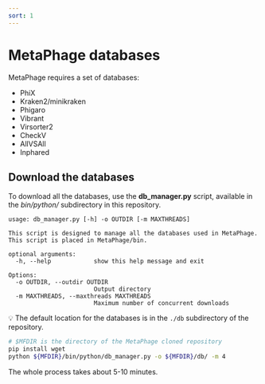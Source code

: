 ```yaml
---
sort: 1
---
```


# MetaPhage databases

MetaPhage requires a set of databases:
* PhiX
* Kraken2/minikraken
* Phigaro
* Vibrant
* Virsorter2
* CheckV
* AllVSAll
* Inphared


## Download the databases

To download all the databases, use the **db_manager.py** script, available in the
_bin/python/_ subdirectory in this repository.

```text
usage: db_manager.py [-h] -o OUTDIR [-m MAXTHREADS]

This script is designed to manage all the databases used in MetaPhage. This script is placed in MetaPhage/bin.

optional arguments:
  -h, --help            show this help message and exit

Options:
  -o OUTDIR, --outdir OUTDIR
                        Output directory
  -m MAXTHREADS, --maxthreads MAXTHREADS
                        Maximum number of concurrent downloads
```

:bulb: The default location for the databases is in the `./db` subdirectory
of the repository.

```bash
# $MFDIR is the directory of the MetaPhage cloned repository
pip install wget
python ${MFDIR}/bin/python/db_manager.py -o ${MFDIR}/db/ -m 4
```

The whole process takes about 5-10 minutes.
